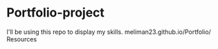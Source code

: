 # Portfolio-project
 I'll be using this repo to display my skills.
meliman23.github.io/Portfolio/
Resources
